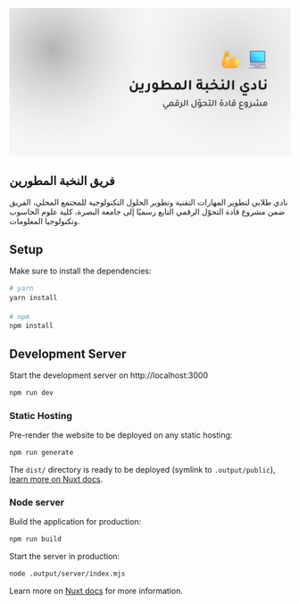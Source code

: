![image](public/cover.jpg)

## فريق النخبة المطورين

نادي طلابي لتطوير المهارات التقنية وتطوير الحلول التكنولوجية للمجتمع
المحلي، الفريق ضمن مشروع قادة التحوّل الرقمي التابع رسميًا إلى جامعة
البصرة، كلية علوم الحاسوب وتكنولوجيا المعلومات.

## Setup

Make sure to install the dependencies:

```bash
# yarn
yarn install

# npm
npm install
```

## Development Server

Start the development server on http://localhost:3000

```bash
npm run dev
```

### Static Hosting

Pre-render the website to be deployed on any static hosting:

```bash
npm run generate
```

The `dist/` directory is ready to be deployed (symlink to `.output/public`), [learn more on Nuxt docs](https://v3.nuxtjs.org/guide/deploy/static-hosting).

### Node server

Build the application for production:

```bash
npm run build
```

Start the server in production:

```bash
node .output/server/index.mjs
```

Learn more on [Nuxt docs](https://v3.nuxtjs.org/guide/deploy/node-server) for more information.
